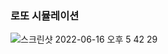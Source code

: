 ### 로또 시뮬레이션
![스크린샷 2022-06-16 오후 5 42 29](https://user-images.githubusercontent.com/65765888/174030537-f1697d6d-d778-43f8-ae04-d20791de2c00.png)

